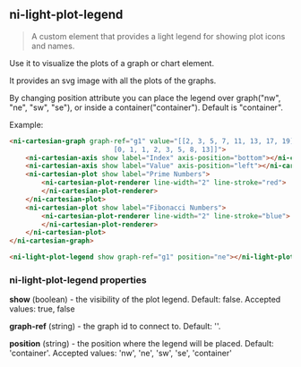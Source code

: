 ## ni-light-plot-legend

> A custom element that provides a light legend for showing plot icons and names.

Use it to visualize the plots of a graph or chart element.

It provides an svg image with all the plots of the graphs.

By changing position attribute you can place the legend over graph("nw", "ne", "sw", "se"), or
inside a container("container"). Default is "container".

Example:
```html
<ni-cartesian-graph graph-ref="g1" value="[[2, 3, 5, 7, 11, 13, 17, 19],
                          [0, 1, 1, 2, 3, 5, 8, 13]]">
    <ni-cartesian-axis show label="Index" axis-position="bottom"></ni-cartesian-axis>
    <ni-cartesian-axis show label="Value" axis-position="left"></ni-cartesian-axis>
    <ni-cartesian-plot show label="Prime Numbers">
        <ni-cartesian-plot-renderer line-width="2" line-stroke="red">
        </ni-cartesian-plot-renderer>
    </ni-cartesian-plot>
    <ni-cartesian-plot show label="Fibonacci Numbers">
        <ni-cartesian-plot-renderer line-width="2" line-stroke="blue">
        </ni-cartesian-plot-renderer>
    </ni-cartesian-plot>
</ni-cartesian-graph>

<ni-light-plot-legend show graph-ref="g1" position="ne"></ni-light-plot-legend>
```


### ni-light-plot-legend properties

**show** (boolean) - the visibility of the plot legend. Default: false.
                Accepted values: true, false

**graph-ref** (string) - the graph id to connect to. Default: ''.

**position** (string) - the position where the legend will be placed. Default: 'container'.
                Accepted values: 'nw', 'ne', 'sw', 'se', 'container'
